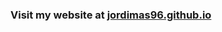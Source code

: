<!-- ### <h1>Visit my website at [jordimas96.github.io](https://jordimas96.github.io/)</h1> -->

### Visit my website at [jordimas96.github.io](https://jordimas96.github.io/)



<!--
**jordimas96/jordimas96** is a ✨ _special_ ✨ repository because its `README.md` (this file) appears on your GitHub profile.

Here are some ideas to get you started:

- 🔭 I’m currently working on ...
- 🌱 I’m currently learning ...
- 👯 I’m looking to collaborate on ...
- 🤔 I’m looking for help with ...
- 💬 Ask me about ...
- 📫 How to reach me: ...
- ⚡ Fun fact: ...
-->
